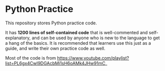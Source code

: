 # Python Practice

This repository stores Python practice code.

It has <b>1200 lines of self-contained code</b> that is well-commented and self-explanatory, and can be used by anyone who is new to the language to get a hang of the basics.
It is recommended that learners use this just as a guide, and write their own practice code as well.

Most of the code is from https://www.youtube.com/playlist?list=PL6gx4Cwl9DGAcbMi1sH6oAMk4JHw91mC_
